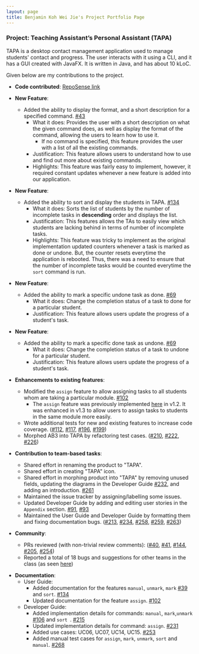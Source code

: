 ```yaml
---
layout: page
title: Benjamin Koh Wei Jie's Project Portfolio Page
---
```


### Project: Teaching Assistant’s Personal Assistant (TAPA)

TAPA is a desktop contact management application used to manage students' contact and progress. The user interacts with it using a CLI, and it has a GUI created with JavaFX. It is written in Java, and has about 10 kLoC.

Given below are my contributions to the project.

* **Code contributed**: [RepoSense link](https://nus-cs2103-ay2122s2.github.io/tp-dashboard/?search=benjykoh&breakdown=true)

* **New Feature**:
  * Added the ability to display the format, and a short description for a specified command. [#43](https://github.com/AY2122S2-CS2103T-W09-4/tp/pull/43)
    * What it does: Provides the user with a short description on what the given command does, as well as display the format of the command, allowing the users to learn how to use it.
      * If no command is specified, this feature provides the user with a list of all the existing commands.
    * Justification: This feature allows users to understand how to use and find out more about existing commands.
    * Highlights: This feature was fairly easy to implement, however, it required constant updates whenever a new feature is added into our application.

* **New Feature**:
  * Added the ability to sort and display the students in TAPA. [#134](https://github.com/AY2122S2-CS2103T-W09-4/tp/pull/134)
    * What it does: Sorts the list of students by the number of incomplete tasks in **descending** order and displays the list.
    * Justification: This features allows the TAs to easily view which students are lacking behind in terms of number of incomplete tasks.
    * Highlights: This feature was tricky to implement as the original implementation updated counters whenever a task is marked as done or undone. But, the counter resets everytime the application is rebooted. Thus, there was a need to ensure that the number of incomplete tasks would be counted everytime the `sort` command is run.

* **New Feature**:
  * Added the ability to mark a specific undone task as done. [#69](https://github.com/AY2122S2-CS2103T-W09-4/tp/pull/69)
    * What it does: Change the completion status of a task to done for a particular student.
    * Justification: This feature allows users update the progress of a student's task.

* **New Feature**:
  * Added the ability to mark a specific done task as undone. [#69](https://github.com/AY2122S2-CS2103T-W09-4/tp/pull/69)
    * What it does: Change the completion status of a task to undone for a particular student.
    * Justification: This feature allows users update the progress of a student's task.
  
* **Enhancements to existing features**:
  * Modified the `assign` feature to allow assigning tasks to all students whom are taking a particular module. [#102](https://github.com/AY2122S2-CS2103T-W09-4/tp/pull/102)
    * The `assign` feature was previously implemented [here](https://github.com/AY2122S2-CS2103T-W09-4/tp/pull/53) in v1.2. It was enhanced in v1.3 to allow users to assign tasks to students in the same module more easily.
  * Wrote additional tests for new and existing features to increase code coverage. ([#112](https://github.com/AY2122S2-CS2103T-W09-4/tp/pull/112), [#117](https://github.com/AY2122S2-CS2103T-W09-4/tp/pull/117), [#196](https://github.com/AY2122S2-CS2103T-W09-4/tp/pull/196), [#199](https://github.com/AY2122S2-CS2103T-W09-4/tp/pull/199))
  * Morphed AB3 into TAPA by refactoring test cases. ([#210](https://github.com/AY2122S2-CS2103T-W09-4/tp/pull/210), [#222](https://github.com/AY2122S2-CS2103T-W09-4/tp/pull/222), [#226](https://github.com/AY2122S2-CS2103T-W09-4/tp/pull/222))

* **Contribution to team-based tasks**:
  * Shared effort in renaming the product to "TAPA".
  * Shared effort in creating "TAPA" icon.
  * Shared effort in morphing product into "TAPA" by removing unused fields, updating the diagrams in the Developer Guide [#232](https://github.com/AY2122S2-CS2103T-W09-4/tp/pull/232), and adding an introduction. [#261](https://github.com/AY2122S2-CS2103T-W09-4/tp/pull/261) 
  * Maintained the issue tracker by assigning/labelling some issues.
  * Updated Developer Guide by adding and editing user stories in the `Appendix` section. [#91](https://github.com/AY2122S2-CS2103T-W09-4/tp/pull/91), [#93](https://github.com/AY2122S2-CS2103T-W09-4/tp/pull/93)
  * Maintained the User Guide and Developer Guide by formatting them and fixing documentation bugs. ([#213](https://github.com/AY2122S2-CS2103T-W09-4/tp/pull/213), [#234](https://github.com/AY2122S2-CS2103T-W09-4/tp/pull/234), [#258](https://github.com/AY2122S2-CS2103T-W09-4/tp/pull/258), [#259](https://github.com/AY2122S2-CS2103T-W09-4/tp/pull/259), [#263](https://github.com/AY2122S2-CS2103T-W09-4/tp/pull/263))

* **Community**:
  * PRs reviewed (with non-trivial review comments): ([#40](https://github.com/AY2122S2-CS2103T-W09-4/tp/pull/40), [#41](https://github.com/AY2122S2-CS2103T-W09-4/tp/pull/41), [#144](https://github.com/AY2122S2-CS2103T-W09-4/tp/pull/144), [#205](https://github.com/AY2122S2-CS2103T-W09-4/tp/pull/205), [#254](https://github.com/AY2122S2-CS2103T-W09-4/tp/pull/254))
  * Reported a total of 18 bugs and suggestions for other teams in the class (as seen [here](https://github.com/Benjykoh/ped/issues))

<div style="page-break-after: always;"></div>

* **Documentation**:
  * User Guide:
    * Added documentation for the features `manual`, `unmark`, `mark` [#39](https://github.com/AY2122S2-CS2103T-W09-4/tp/pull/39) and `sort`. [#134](https://github.com/AY2122S2-CS2103T-W09-4/tp/pull/134)
    * Updated documentation for the feature `assign`. [#102](https://github.com/AY2122S2-CS2103T-W09-4/tp/pull/102)
  * Developer Guide:
    * Added implementation details for commands: `manual`, `mark`,`unmark` [#106](https://github.com/AY2122S2-CS2103T-W09-4/tp/pull/106) and `sort `. [#215](https://github.com/AY2122S2-CS2103T-W09-4/tp/pull/215)
    * Updated implementation details for command: `assign`. [#231](https://github.com/AY2122S2-CS2103T-W09-4/tp/pull/231)
    * Added use cases: UC06, UC07, UC14, UC15. [#253](https://github.com/AY2122S2-CS2103T-W09-4/tp/pull/253)
    * Added manual test cases for `assign`, `mark`, `unmark`, `sort` and `manual`. [#268](https://github.com/AY2122S2-CS2103T-W09-4/tp/pull/268)
  


